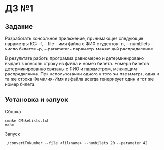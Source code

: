 # ДЗ №1

## Задание

Разработать консольное приложение, принимающее следующие параметры КС:
-f, --file <filename> - имя файла с ФИО студентов
-n, --numbilets <number> - число билетов
-p, --parameter <number> - параметр, меняющий распределение

В результате работы программа равномерно и детерминировано выдает в консоль строку из файла и номер билета. Номера билетов детерминированно связаны с ФИО и параметром, меняющим распределение. При использовании одного и того же параметра, одна и та же строка Фамилия-Имя из файла всегда генерирует один и тот же номер билета.

## Установка и запуск

Сборка

```
cmake CMakeLists.txt
make
```

Запуск

```
./convertToNumber --file <filename> --numbilets 20 --parameter 42
